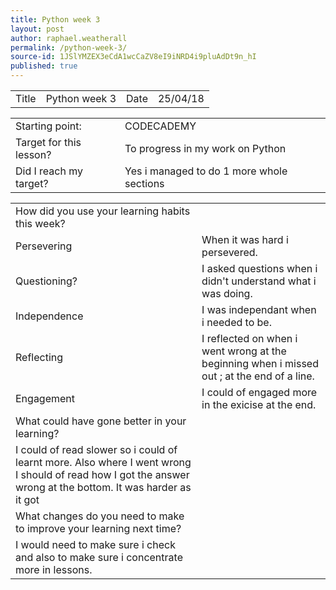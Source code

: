 ```yaml
---
title: Python week 3
layout: post
author: raphael.weatherall
permalink: /python-week-3/
source-id: 1JSlYMZEX3eCdA1wcCaZV8eI9iNRD4i9pluAdDt9n_hI
published: true
---
```

<table>
  <tr>
    <td>Title</td>
    <td>Python week 3</td>
    <td>Date</td>
    <td>25/04/18</td>
  </tr>
</table>


<table>
  <tr>
    <td>Starting point:</td>
    <td>CODECADEMY</td>
  </tr>
  <tr>
    <td>Target for this lesson?</td>
    <td>To progress in my work on Python</td>
  </tr>
  <tr>
    <td>Did I reach my target? </td>
    <td>Yes i managed to do 1 more whole sections</td>
  </tr>
</table>


<table>
  <tr>
    <td>How did you use your learning habits this week?</td>
    <td></td>
  </tr>
  <tr>
    <td>Persevering</td>
    <td>When it was hard i persevered.</td>
  </tr>
  <tr>
    <td>Questioning?</td>
    <td>I asked questions when i didn't understand what i was doing.</td>
  </tr>
  <tr>
    <td>Independence</td>
    <td>I was independant when i needed to be.</td>
  </tr>
  <tr>
    <td>Reflecting</td>
    <td>I reflected on when i went wrong at the beginning when i missed out ; at the end of a line.</td>
  </tr>
  <tr>
    <td>Engagement</td>
    <td>I could of engaged more in the exicise at the end.</td>
  </tr>
  <tr>
    <td>What could have gone better in your learning?</td>
    <td></td>
  </tr>
  <tr>
    <td>I could of read slower so i could of learnt more. Also where I went wrong I should of read how I got the answer wrong at the bottom. It was harder as it got </td>
    <td></td>
  </tr>
  <tr>
    <td>What changes do you need to make to improve your learning next time?</td>
    <td></td>
  </tr>
  <tr>
    <td>I would need to make sure i check and also to make sure i concentrate more in lessons.</td>
    <td></td>
  </tr>
</table>


